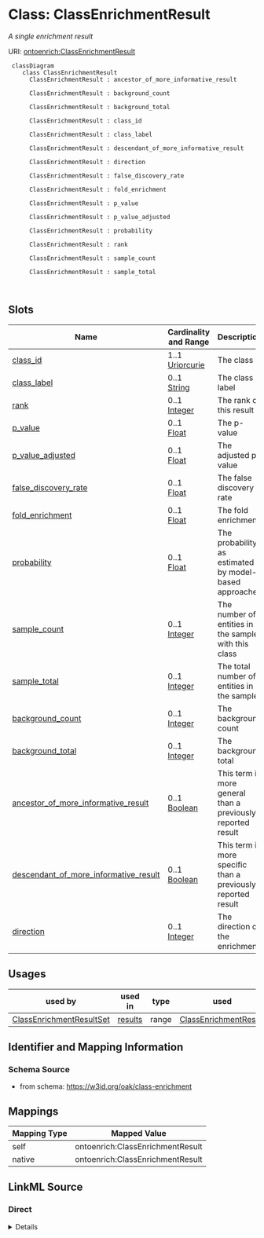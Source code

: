 

# Class: ClassEnrichmentResult


_A single enrichment result_





URI: [ontoenrich:ClassEnrichmentResult](https://w3id.org/oak/class-enrichment/ClassEnrichmentResult)




```{mermaid}
 classDiagram
    class ClassEnrichmentResult
      ClassEnrichmentResult : ancestor_of_more_informative_result
        
      ClassEnrichmentResult : background_count
        
      ClassEnrichmentResult : background_total
        
      ClassEnrichmentResult : class_id
        
      ClassEnrichmentResult : class_label
        
      ClassEnrichmentResult : descendant_of_more_informative_result
        
      ClassEnrichmentResult : direction
        
      ClassEnrichmentResult : false_discovery_rate
        
      ClassEnrichmentResult : fold_enrichment
        
      ClassEnrichmentResult : p_value
        
      ClassEnrichmentResult : p_value_adjusted
        
      ClassEnrichmentResult : probability
        
      ClassEnrichmentResult : rank
        
      ClassEnrichmentResult : sample_count
        
      ClassEnrichmentResult : sample_total
        
      
```




<!-- no inheritance hierarchy -->


## Slots

| Name | Cardinality and Range | Description | Inheritance |
| ---  | --- | --- | --- |
| [class_id](class_id.md) | 1..1 <br/> [Uriorcurie](Uriorcurie.md) | The class id | direct |
| [class_label](class_label.md) | 0..1 <br/> [String](String.md) | The class label | direct |
| [rank](rank.md) | 0..1 <br/> [Integer](Integer.md) | The rank of this result | direct |
| [p_value](p_value.md) | 0..1 <br/> [Float](Float.md) | The p-value | direct |
| [p_value_adjusted](p_value_adjusted.md) | 0..1 <br/> [Float](Float.md) | The adjusted p-value | direct |
| [false_discovery_rate](false_discovery_rate.md) | 0..1 <br/> [Float](Float.md) | The false discovery rate | direct |
| [fold_enrichment](fold_enrichment.md) | 0..1 <br/> [Float](Float.md) | The fold enrichment | direct |
| [probability](probability.md) | 0..1 <br/> [Float](Float.md) | The probability, as estimated by model-based approaches | direct |
| [sample_count](sample_count.md) | 0..1 <br/> [Integer](Integer.md) | The number of entities in the sample with this class | direct |
| [sample_total](sample_total.md) | 0..1 <br/> [Integer](Integer.md) | The total number of entities in the sample | direct |
| [background_count](background_count.md) | 0..1 <br/> [Integer](Integer.md) | The background count | direct |
| [background_total](background_total.md) | 0..1 <br/> [Integer](Integer.md) | The background total | direct |
| [ancestor_of_more_informative_result](ancestor_of_more_informative_result.md) | 0..1 <br/> [Boolean](Boolean.md) | This term is more general than a previously reported result | direct |
| [descendant_of_more_informative_result](descendant_of_more_informative_result.md) | 0..1 <br/> [Boolean](Boolean.md) | This term is more specific than a previously reported result | direct |
| [direction](direction.md) | 0..1 <br/> [Integer](Integer.md) | The direction of the enrichment | direct |





## Usages

| used by | used in | type | used |
| ---  | --- | --- | --- |
| [ClassEnrichmentResultSet](ClassEnrichmentResultSet.md) | [results](results.md) | range | [ClassEnrichmentResult](ClassEnrichmentResult.md) |






## Identifier and Mapping Information







### Schema Source


* from schema: https://w3id.org/oak/class-enrichment





## Mappings

| Mapping Type | Mapped Value |
| ---  | ---  |
| self | ontoenrich:ClassEnrichmentResult |
| native | ontoenrich:ClassEnrichmentResult |





## LinkML Source

<!-- TODO: investigate https://stackoverflow.com/questions/37606292/how-to-create-tabbed-code-blocks-in-mkdocs-or-sphinx -->

### Direct

<details>
```yaml
name: ClassEnrichmentResult
description: A single enrichment result
from_schema: https://w3id.org/oak/class-enrichment
attributes:
  class_id:
    name: class_id
    description: The class id
    from_schema: https://w3id.org/oak/class-enrichment
    rank: 1000
    domain_of:
    - ClassEnrichmentResult
    range: uriorcurie
    required: true
  class_label:
    name: class_label
    description: The class label
    from_schema: https://w3id.org/oak/class-enrichment
    rank: 1000
    domain_of:
    - ClassEnrichmentResult
    range: string
  rank:
    name: rank
    description: The rank of this result
    from_schema: https://w3id.org/oak/class-enrichment
    rank: 1000
    domain_of:
    - ClassEnrichmentResult
    range: integer
  p_value:
    name: p_value
    description: The p-value
    from_schema: https://w3id.org/oak/class-enrichment
    rank: 1000
    slot_uri: OBI:0000175
    domain_of:
    - ClassEnrichmentResult
    range: float
  p_value_adjusted:
    name: p_value_adjusted
    description: The adjusted p-value
    from_schema: https://w3id.org/oak/class-enrichment
    rank: 1000
    domain_of:
    - ClassEnrichmentResult
    range: float
  false_discovery_rate:
    name: false_discovery_rate
    description: The false discovery rate
    from_schema: https://w3id.org/oak/class-enrichment
    rank: 1000
    domain_of:
    - ClassEnrichmentResult
    range: float
  fold_enrichment:
    name: fold_enrichment
    description: The fold enrichment
    from_schema: https://w3id.org/oak/class-enrichment
    rank: 1000
    domain_of:
    - ClassEnrichmentResult
    range: float
  probability:
    name: probability
    description: The probability, as estimated by model-based approaches
    from_schema: https://w3id.org/oak/class-enrichment
    rank: 1000
    domain_of:
    - ClassEnrichmentResult
    range: float
    minimum_value: 0
    maximum_value: 1
  sample_count:
    name: sample_count
    description: The number of entities in the sample with this class
    from_schema: https://w3id.org/oak/class-enrichment
    rank: 1000
    domain_of:
    - ClassEnrichmentResult
    range: integer
  sample_total:
    name: sample_total
    description: The total number of entities in the sample
    from_schema: https://w3id.org/oak/class-enrichment
    rank: 1000
    domain_of:
    - ClassEnrichmentResult
    range: integer
  background_count:
    name: background_count
    description: The background count
    from_schema: https://w3id.org/oak/class-enrichment
    rank: 1000
    domain_of:
    - ClassEnrichmentResult
    range: integer
  background_total:
    name: background_total
    description: The background total
    from_schema: https://w3id.org/oak/class-enrichment
    rank: 1000
    domain_of:
    - ClassEnrichmentResult
    range: integer
  ancestor_of_more_informative_result:
    name: ancestor_of_more_informative_result
    description: This term is more general than a previously reported result
    from_schema: https://w3id.org/oak/class-enrichment
    rank: 1000
    domain_of:
    - ClassEnrichmentResult
    range: boolean
  descendant_of_more_informative_result:
    name: descendant_of_more_informative_result
    description: This term is more specific than a previously reported result
    from_schema: https://w3id.org/oak/class-enrichment
    rank: 1000
    domain_of:
    - ClassEnrichmentResult
    range: boolean
  direction:
    name: direction
    description: The direction of the enrichment
    from_schema: https://w3id.org/oak/class-enrichment
    rank: 1000
    domain_of:
    - ClassEnrichmentResult
    range: integer

```
</details>

### Induced

<details>
```yaml
name: ClassEnrichmentResult
description: A single enrichment result
from_schema: https://w3id.org/oak/class-enrichment
attributes:
  class_id:
    name: class_id
    description: The class id
    from_schema: https://w3id.org/oak/class-enrichment
    rank: 1000
    alias: class_id
    owner: ClassEnrichmentResult
    domain_of:
    - ClassEnrichmentResult
    range: uriorcurie
    required: true
  class_label:
    name: class_label
    description: The class label
    from_schema: https://w3id.org/oak/class-enrichment
    rank: 1000
    alias: class_label
    owner: ClassEnrichmentResult
    domain_of:
    - ClassEnrichmentResult
    range: string
  rank:
    name: rank
    description: The rank of this result
    from_schema: https://w3id.org/oak/class-enrichment
    rank: 1000
    alias: rank
    owner: ClassEnrichmentResult
    domain_of:
    - ClassEnrichmentResult
    range: integer
  p_value:
    name: p_value
    description: The p-value
    from_schema: https://w3id.org/oak/class-enrichment
    rank: 1000
    slot_uri: OBI:0000175
    alias: p_value
    owner: ClassEnrichmentResult
    domain_of:
    - ClassEnrichmentResult
    range: float
  p_value_adjusted:
    name: p_value_adjusted
    description: The adjusted p-value
    from_schema: https://w3id.org/oak/class-enrichment
    rank: 1000
    alias: p_value_adjusted
    owner: ClassEnrichmentResult
    domain_of:
    - ClassEnrichmentResult
    range: float
  false_discovery_rate:
    name: false_discovery_rate
    description: The false discovery rate
    from_schema: https://w3id.org/oak/class-enrichment
    rank: 1000
    alias: false_discovery_rate
    owner: ClassEnrichmentResult
    domain_of:
    - ClassEnrichmentResult
    range: float
  fold_enrichment:
    name: fold_enrichment
    description: The fold enrichment
    from_schema: https://w3id.org/oak/class-enrichment
    rank: 1000
    alias: fold_enrichment
    owner: ClassEnrichmentResult
    domain_of:
    - ClassEnrichmentResult
    range: float
  probability:
    name: probability
    description: The probability, as estimated by model-based approaches
    from_schema: https://w3id.org/oak/class-enrichment
    rank: 1000
    alias: probability
    owner: ClassEnrichmentResult
    domain_of:
    - ClassEnrichmentResult
    range: float
    minimum_value: 0
    maximum_value: 1
  sample_count:
    name: sample_count
    description: The number of entities in the sample with this class
    from_schema: https://w3id.org/oak/class-enrichment
    rank: 1000
    alias: sample_count
    owner: ClassEnrichmentResult
    domain_of:
    - ClassEnrichmentResult
    range: integer
  sample_total:
    name: sample_total
    description: The total number of entities in the sample
    from_schema: https://w3id.org/oak/class-enrichment
    rank: 1000
    alias: sample_total
    owner: ClassEnrichmentResult
    domain_of:
    - ClassEnrichmentResult
    range: integer
  background_count:
    name: background_count
    description: The background count
    from_schema: https://w3id.org/oak/class-enrichment
    rank: 1000
    alias: background_count
    owner: ClassEnrichmentResult
    domain_of:
    - ClassEnrichmentResult
    range: integer
  background_total:
    name: background_total
    description: The background total
    from_schema: https://w3id.org/oak/class-enrichment
    rank: 1000
    alias: background_total
    owner: ClassEnrichmentResult
    domain_of:
    - ClassEnrichmentResult
    range: integer
  ancestor_of_more_informative_result:
    name: ancestor_of_more_informative_result
    description: This term is more general than a previously reported result
    from_schema: https://w3id.org/oak/class-enrichment
    rank: 1000
    alias: ancestor_of_more_informative_result
    owner: ClassEnrichmentResult
    domain_of:
    - ClassEnrichmentResult
    range: boolean
  descendant_of_more_informative_result:
    name: descendant_of_more_informative_result
    description: This term is more specific than a previously reported result
    from_schema: https://w3id.org/oak/class-enrichment
    rank: 1000
    alias: descendant_of_more_informative_result
    owner: ClassEnrichmentResult
    domain_of:
    - ClassEnrichmentResult
    range: boolean
  direction:
    name: direction
    description: The direction of the enrichment
    from_schema: https://w3id.org/oak/class-enrichment
    rank: 1000
    alias: direction
    owner: ClassEnrichmentResult
    domain_of:
    - ClassEnrichmentResult
    range: integer

```
</details>